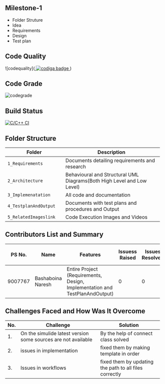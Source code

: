 ## Milestone-1
- Folder Struture
- Idea
- Requirements
- Design
- Test plan
## Code Quality
   ![codequality](<a href="https://app.codiga.io/public/user/github/naresh9908">
   <img src="https://api.codiga.io/public/badge/user/github/naresh9908?style=light" alt="codiga badge" />
</a>)

 
 ## Code Grade
 ![codegrade](https://api.codiga.io/project/31727/status/svg)
  
 ## Build Status
  [![C/C++ CI](https://github.com/naresh9908/M2-EmbSys/actions/workflows/c-build.yml/badge.svg)](https://github.com/naresh9908/M2-EmbSys/actions/workflows/c-build.yml)
  

 
## Folder Structure
Folder                   | Description
-------------------------| -----------------------------------------
`1_Requirements`         | Documents detailing requirements and research
`2_Architecture      `         | Behavioural and Structural UML Diagrams(Both High Level and Low Level)
`3_Implemenatation `     | All code and documentation
`4_TestplanAndOutput     `       | Documents with test plans and procedures and Output
`5_RelatedImageslink`      | Code Execution Images and Videos



## Contributors List and Summary

PS No. |  Name               |    Features    | Issuess Raised |Issues Resolved|No Test Cases|Test Case Pass
-------|---------------------|----------------|----------------|---------------|-------------|--------------
9007767 | Bashaboina Naresh | Entire Project (Requirements, Design, Implementation and TestPlanAndOutput)  | 0        |0  |2 Overall Test cases  | all Passed     
  

## Challenges Faced and How Was It Overcome
  
| No. | Challenge | Solution
|-----|-----------|--------
|1. | On the simulide latest version some sources are not available| By the help of connect class solved |
|2. | issues in implementation | fixed them by making template in order
|3. | Issues in workflows | fixed them by updating the path to all files correctly